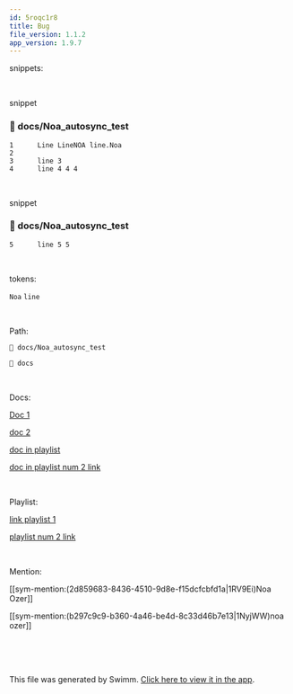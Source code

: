 ```yaml
---
id: 5roqc1r8
title: Bug
file_version: 1.1.2
app_version: 1.9.7
---
```


snippets:

<br/>

snippet
<!-- NOTE-swimm-snippet: the lines below link your snippet to Swimm -->
### 📄 docs/Noa_autosync_test
```
1      Line LineNOA line.Noa 
2      
3      line 3
4      line 4 4 4 
```

<br/>

snippet
<!-- NOTE-swimm-snippet: the lines below link your snippet to Swimm -->
### 📄 docs/Noa_autosync_test
```
5      line 5 5 
```

<br/>

tokens:

`Noa`<swm-token data-swm-token=":docs/Noa_autosync_test:1:6:6:`Line LineNOA line.Noa `"/> `line`<swm-token data-swm-token=":docs/Noa_autosync_test:3:0:0:`line 3`"/>

<br/>

Path:

`📄 docs/Noa_autosync_test`

`📄 docs`

<br/>

Docs:

[Doc 1 ](doc-1.wl6ra5nd.sw.md)

[doc 2 ](doc-2.5fcqa2aw.sw.md)

[doc in playlist](doc-in-playlist.xfznuee4.sw.md)

[doc in playlist num 2 link](doc-in-playlist-num-2-link.tj8aoedx.sw.md)

<br/>

Playlist:

[link playlist 1 ](link-playlist-1.2qzj2zpx.pl.sw.md)

[playlist num 2 link](playlist-num-2-link.7obywaaj.pl.sw.md)

<br/>

Mention:

[[sym-mention:(2d859683-8436-4510-9d8e-f15dcfcbfd1a|1RV9Ei)Noa Ozer]]

[[sym-mention:(b297c9c9-b360-4a46-be4d-8c33d46b7e13|1NyjWW)noa ozer]]

<br/>

<br/>

<br/>

This file was generated by Swimm. [Click here to view it in the app](http://localhost:5000/repos/Z2l0aHViJTNBJTNBTm9hUmVwbyUzQSUzQU5vYW96ZXI=/docs/5roqc1r8).
